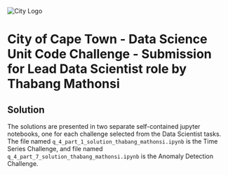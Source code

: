 
<img src="img/city_emblem.png" alt="City Logo"/>

# City of Cape Town - Data Science Unit Code Challenge - Submission for Lead Data Scientist role by Thabang Mathonsi

## Solution
The solutions are presented in two separate self-contained jupyter notebooks, one for each challenge selected from the Data Scientist tasks. The file named `q_4_part_1_solution_thabang_mathonsi.ipynb` is the Time Series Challenge, and file named `q_4_part_7_solution_thabang_mathonsi.ipynb` is the Anomaly Detection Challenge.

